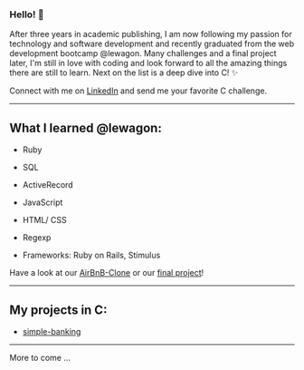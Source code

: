 ### Hello! 👋

After three years in academic publishing, I am now following my passion for technology and software development and recently graduated from the web development bootcamp @lewagon. Many challenges and a final project later, I'm still in love with coding and look forward to all the amazing things there are still to learn. Next on the list is a deep dive into C! ✨

Connect with me on [LinkedIn](https://www.linkedin.com/in/malteasmuth/) and send me your favorite C challenge.

----
## What I learned @lewagon:

- Ruby
- SQL
- ActiveRecord
- JavaScript
- HTML/ CSS
- Regexp

- Frameworks: Ruby on Rails, Stimulus

Have a look at our [AirBnB-Clone](https://github.com/malteasmuth/MySpaceShip) or our [final project](https://github.com/malteasmuth/TreasureKeeper)!

----

## My projects in C:
- [simple-banking](https://github.com/malteasmuth/simple-banking)

----

More to come ...



<!--
**malteasmuth/malteasmuth** is a ✨ _special_ ✨ repository because its `README.md` (this file) appears on your GitHub profile.

Here are some ideas to get you started:

- 🔭 I’m currently working on ...
- 🌱 I’m currently learning ...
- 👯 I’m looking to collaborate on ...
- 🤔 I’m looking for help with ...
- 💬 Ask me about ...
- 📫 How to reach me: ...
- 😄 Pronouns: ...
- ⚡ Fun fact: ...
-->
